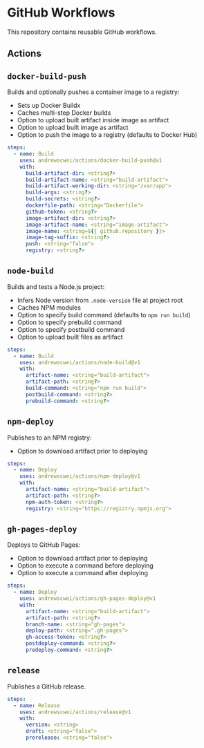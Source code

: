 # GitHub Workflows

This repository contains reusable GitHub workflows.

## Actions

## `docker-build-push`

Builds and optionally pushes a container image to a registry:
  - Sets up Docker Buildx
  - Caches multi-step Docker builds
  - Option to upload built artifact inside image as artifact
  - Option to upload built image as artifact
  - Option to push the image to a registry (defaults to Docker Hub)

```yml
steps:
  - name: Build
    uses: andrewscwei/actions/docker-build-push@v1
    with:
      build-artifact-dir: <string?>
      build-artifact-name: <string="build-artifact">
      build-artifact-working-dir: <string="/var/app">
      build-args: <string?>
      build-secrets: <string?>
      dockerfile-path: <string="Dockerfile">
      github-token: <string?>
      image-artifact-dir: <string?>
      image-artifact-name: <string="image-artifact">
      image-name: <string=${{ github.repository }}>
      image-tag-suffix: <string?>
      push: <string="false">
      registry: <string?>
```

## `node-build`

Builds and tests a Node.js project:
  - Infers Node version from `.node-version` file at project root
  - Caches NPM modules
  - Option to specify build command (defaults to `npm run build`)
  - Option to specify prebuild command
  - Option to specify postbuild command
  - Option to upload built files as artifact

```yml
steps:
  - name: Build
    uses: andrewscwei/actions/node-build@v1
    with:
      artifact-name: <string="build-artifact">
      artifact-path: <string?>
      build-command: <string="npm run build">
      postbuild-command: <string?>
      prebuild-command: <string?>
```

## `npm-deploy`

Publishes to an NPM registry:
  - Option to download artifact prior to deploying

```yml
steps:
  - name: Deploy
    uses: andrewscwei/actions/npm-deploy@v1
    with:
      artifact-name: <string="build-artifact">
      artifact-path: <string?>
      npm-auth-token: <string?>
      registry: <string="https://registry.npmjs.org">
```

## `gh-pages-deploy`

Deploys to GitHub Pages:
  - Option to download artifact prior to deploying
  - Option to execute a command before deploying
  - Option to execute a command after deploying

```yml
steps:
  - name: Deploy
    uses: andrewscwei/actions/gh-pages-deploy@v1
    with:
      artifact-name: <string="build-artifact">
      artifact-path: <string?>
      branch-name: <string="gh-pages">
      deploy-path: <string=".gh-pages">
      gh-access-token: <string?>
      postdeploy-command: <string?>
      predeploy-command: <string?>
```

## `release`

Publishes a GitHub release.

```yml
steps:
  - name: Release
    uses: andrewscwei/actions/release@v1
    with:
      version: <string>
      draft: <string="false">
      prerelease: <string="false">
```
